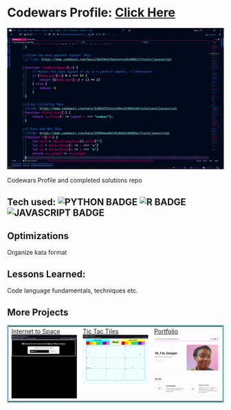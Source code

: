# Codewars Profile: <a href="https://www.codewars.com/users/Pressedj" target="_blank">Click Here</a>
<a href="https://www.codewars.com/users/Pressedj" target="_blank"><img src="https://github.com/Pressedj/pressedj/blob/master/images/codewars.gif?raw=true" /></a>

Codewars Profile and completed solutions repo
 
## Tech used: ![PYTHON BADGE](https://img.shields.io/static/v1?label=|&message=PYTHON&color=52985b&style=plastic&logo=python) ![R BADGE](https://img.shields.io/static/v1?label=|&message=R&color=52985b&style=plastic&logo=r) ![JAVASCRIPT BADGE](https://img.shields.io/static/v1?label=|&message=JAVASCRIPT&color=3c7f5d&style=plastic&logo=javascript)


## Optimizations
Organize kata format

## Lessons Learned:
Code language fundamentals, techniques etc.

<!--![tiles](https://user-images.githubusercontent.com/88162896/192046787-d9be4b6d-4f8d-4114-978e-7329efdaa56d.gif) -->


## More Projects



<table bordercolor="#66b2b2">
  
  <tr>
    <td width="33.3%" valign="top">
<a target="_blank" href="https://github.com/Pressedj/internet2space">Internet to Space</a>
        <br />
      <a target="_blank" href="https://github.com/Pressedj/internet2space">
            <img src="https://github.com/Pressedj/pressedj/blob/master/images/nasa.gif?raw=true" width="100%"  alt="Internet to Space"/>
        </a>
    </td>
    <td width="33.3%" valign="top">
<a target="_blank" href="https://github.com/Pressedj/tictactiles">Tic Tac Tiles</a>
      <br />
        <a target="_blank" href="https://github.com/Pressedj/tictactiles">
          <img src="https://github.com/Pressedj/pressedj/blob/master/images/tiles.gif?raw=true" width="100%" alt="Tic Tac Tiles"/>
        </a>
    </td>
    <td width="33.3%" valign="top">
<a target="_blank" href="https://github.com/Pressedj/portfolio">Portfolio</a>
        <br />
        <a target="_blank" href="https://github.com/Pressedj/portfolio">
          <img src="https://github.com/Pressedj/pressedj/blob/master/images/portfolio.gif?raw=true" width="100%" alt="Portfolio"/>
        </a>
    </td>
  </tr>
</table>
